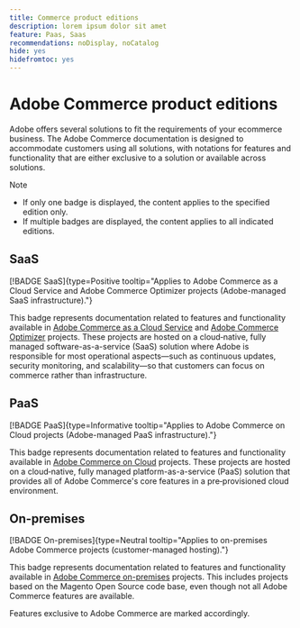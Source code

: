 ```yaml
---
title: Commerce product editions
description: lorem ipsum dolor sit amet
feature: Paas, Saas
recommendations: noDisplay, noCatalog
hide: yes
hidefromtoc: yes
---
```


<!-- badgeOnpremises: label="On-premises" type="Neutral" tooltip="Applies to on-premises Adobe Commerce projects (customer-managed hosting)."
badgePaas: label="PaaS" type="Informative" tooltip="Applies to Adobe Commerce on Cloud projects (Adobe-managed PaaS infrastructure)."
badgeSaas: label="SaaS" type="Informative" tooltip="Applies to Adobe Commerce as a Cloud Service and Adobe Commerce Optimizer projects (Adobe-managed SaaS infrastructure)." -->

# Adobe Commerce product editions

Adobe offers several solutions to fit the requirements of your ecommerce business. The Adobe Commerce documentation is designed to accommodate customers using all solutions, with notations for features and functionality that are either exclusive to a solution or available across solutions.

>[!NOTE]
>
>- If only one badge is displayed, the content applies to the specified edition only.
>- If multiple badges are displayed, the content applies to all indicated editions.

## SaaS

[!BADGE SaaS]{type=Positive tooltip="Applies to Adobe Commerce as a Cloud Service and Adobe Commerce Optimizer projects (Adobe-managed SaaS infrastructure)."}

This badge represents documentation related to features and functionality available in [Adobe Commerce as a Cloud Service](../cloud-service/overview.md) and [Adobe Commerce Optimizer](../optimizer/overview.md) projects. These projects are hosted on a cloud‑native, fully managed software-as-a-service (SaaS) solution where Adobe is responsible for most operational aspects—such as continuous updates, security monitoring, and scalability—so that customers can focus on commerce rather than infrastructure.

## PaaS

[!BADGE PaaS]{type=Informative tooltip="Applies to Adobe Commerce on Cloud projects (Adobe-managed PaaS infrastructure)."}

This badge represents documentation related to features and functionality available in [Adobe Commerce on Cloud](https://experienceleague.adobe.com/en/docs/commerce-on-cloud/user-guide/overview) projects. These projects are hosted on a cloud‑native, fully managed platform-as-a-service (PaaS) solution that provides all of Adobe Commerce's core features in a pre‑provisioned cloud environment.

## On-premises

[!BADGE On-premises]{type=Neutral tooltip="Applies to on-premises Adobe Commerce projects (customer-managed hosting)."}

This badge represents documentation related to features and functionality available in [Adobe Commerce on-premises](https://experienceleague.adobe.com/en/docs/commerce-operations/installation-guide/overview) projects. This includes projects based on the Magento Open Source code base, even though not all Adobe Commerce features are available.

Features exclusive to Adobe Commerce are marked accordingly.
